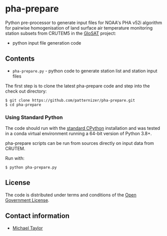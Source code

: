 # pha-prepare

Python pre-processor to generate input files for NOAA's PHA v52i algorithm for pairwise homogenisation of land surface air temperature monitoring station subsets from CRUTEM5 in the [GloSAT](https://www.glosat.org) project:

* python input file generation code

## Contents

* `pha-prepare.py` - python code to generate station list and station input files 

The first step is to clone the latest pha-prepare code and step into the check out directory: 

    $ git clone https://github.com/patternizer/pha-prepare.git
    $ cd pha-prepare

### Using Standard Python

The code should run with the [standard CPython](https://www.python.org/downloads/) installation and was tested in a conda virtual environment running a 64-bit version of Python 3.8+.

pha-prepare scripts can be run from sources directly on input data from CRUTEM.

Run with:

    $ python pha-prepare.py

## License

The code is distributed under terms and conditions of the [Open Government License](http://www.nationalarchives.gov.uk/doc/open-government-licence/version/3/).

## Contact information

* [Michael Taylor](michael.a.taylor@uea.ac.uk)

